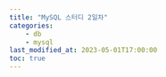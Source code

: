 ```yaml
---
title: "MySQL 스터디 2일차"
categories:
    - db
    - mysql
last_modified_at: 2023-05-01T17:00:00
toc: true
---
```

